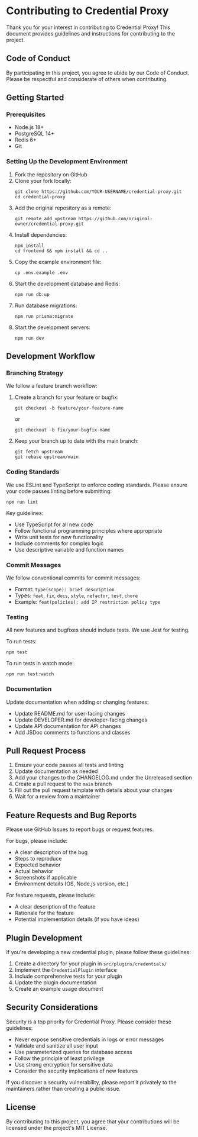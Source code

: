 # Contributing to Credential Proxy

Thank you for your interest in contributing to Credential Proxy! This document provides guidelines and instructions for contributing to the project.

## Code of Conduct

By participating in this project, you agree to abide by our Code of Conduct. Please be respectful and considerate of others when contributing.

## Getting Started

### Prerequisites

- Node.js 18+
- PostgreSQL 14+
- Redis 6+
- Git

### Setting Up the Development Environment

1. Fork the repository on GitHub
2. Clone your fork locally:
   ```
   git clone https://github.com/YOUR-USERNAME/credential-proxy.git
   cd credential-proxy
   ```
3. Add the original repository as a remote:
   ```
   git remote add upstream https://github.com/original-owner/credential-proxy.git
   ```
4. Install dependencies:
   ```
   npm install
   cd frontend && npm install && cd ..
   ```
5. Copy the example environment file:
   ```
   cp .env.example .env
   ```
6. Start the development database and Redis:
   ```
   npm run db:up
   ```
7. Run database migrations:
   ```
   npm run prisma:migrate
   ```
8. Start the development servers:
   ```
   npm run dev
   ```

## Development Workflow

### Branching Strategy

We follow a feature branch workflow:

1. Create a branch for your feature or bugfix:
   ```
   git checkout -b feature/your-feature-name
   ```
   or
   ```
   git checkout -b fix/your-bugfix-name
   ```

2. Keep your branch up to date with the main branch:
   ```
   git fetch upstream
   git rebase upstream/main
   ```

### Coding Standards

We use ESLint and TypeScript to enforce coding standards. Please ensure your code passes linting before submitting:

```
npm run lint
```

Key guidelines:
- Use TypeScript for all new code
- Follow functional programming principles where appropriate
- Write unit tests for new functionality
- Include comments for complex logic
- Use descriptive variable and function names

### Commit Messages

We follow conventional commits for commit messages:

- Format: `type(scope): brief description`
- Types: `feat`, `fix`, `docs`, `style`, `refactor`, `test`, `chore`
- Example: `feat(policies): add IP restriction policy type`

### Testing

All new features and bugfixes should include tests. We use Jest for testing.

To run tests:
```
npm test
```

To run tests in watch mode:
```
npm run test:watch
```

### Documentation

Update documentation when adding or changing features:
- Update README.md for user-facing changes
- Update DEVELOPER.md for developer-facing changes
- Update API documentation for API changes
- Add JSDoc comments to functions and classes

## Pull Request Process

1. Ensure your code passes all tests and linting
2. Update documentation as needed
3. Add your changes to the CHANGELOG.md under the Unreleased section
4. Create a pull request to the `main` branch
5. Fill out the pull request template with details about your changes
6. Wait for a review from a maintainer

## Feature Requests and Bug Reports

Please use GitHub Issues to report bugs or request features.

For bugs, please include:
- A clear description of the bug
- Steps to reproduce
- Expected behavior
- Actual behavior
- Screenshots if applicable
- Environment details (OS, Node.js version, etc.)

For feature requests, please include:
- A clear description of the feature
- Rationale for the feature
- Potential implementation details (if you have ideas)

## Plugin Development

If you're developing a new credential plugin, please follow these guidelines:

1. Create a directory for your plugin in `src/plugins/credentials/`
2. Implement the `CredentialPlugin` interface
3. Include comprehensive tests for your plugin
4. Update the plugin documentation
5. Create an example usage document

## Security Considerations

Security is a top priority for Credential Proxy. Please consider these guidelines:

- Never expose sensitive credentials in logs or error messages
- Validate and sanitize all user input
- Use parameterized queries for database access
- Follow the principle of least privilege
- Use strong encryption for sensitive data
- Consider the security implications of new features

If you discover a security vulnerability, please report it privately to the maintainers rather than creating a public issue.

## License

By contributing to this project, you agree that your contributions will be licensed under the project's MIT License. 
